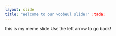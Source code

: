 ```yaml
---
layout: slide
title: "Welcome to our woobeul slide!" :tada:
---
```

this is my meme slide
Use the left arrow to go back!
